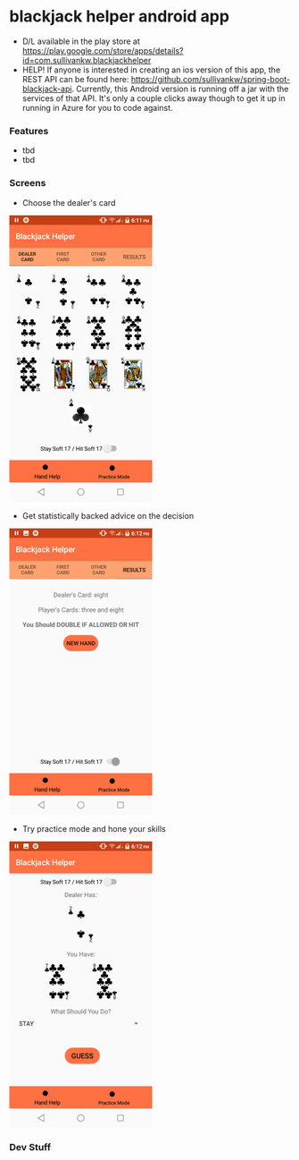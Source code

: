 # blackjack helper android app #

* D/L available in the play store at https://play.google.com/store/apps/details?id=com.sullivankw.blackjackhelper
* HELP! If anyone is interested in creating an ios version of this app, the REST API can be found here: https://github.com/sullivankw/spring-boot-blackjack-api. Currently, this Android version is running off a jar with the services of that API. It's only a couple clicks away though to get it up in running in Azure for you to code against.

### Features ###

* tbd
* tbd


### Screens ###
* Choose the dealer's card

<img src="https://github.com/sullivankw/blackjack-v2-android-app/blob/master/choose_dealer_card.png" width="256">

* Get statistically backed advice on the decision
<img src="https://github.com/sullivankw/blackjack-v2-android-app/blob/master/advice.png" width="256">

* Try practice mode and hone your skills
<img src="https://github.com/sullivankw/blackjack-v2-android-app/blob/master/practice_mode.png" width="256">

### Dev Stuff ###  

